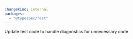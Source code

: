 ```yaml
---
changeKind: internal
packages:
  - "@typespec/rest"
---
```


Update test code to handle diagnostics for unnecessary code
